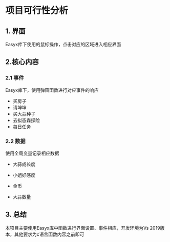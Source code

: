 # 项目可行性分析



## 1. 界面

Easyx库下使用的鼠标操作，点击对应的区域进入相应界面



## 2.核心内容

### 2.1  事件 

Easyx库下，使用弹窗函数进行对应事件的响应

- 买房子
- 请坤坤
- 买大蒜种子
- 去拟态森探险
- 每日任务



### 2.2 数据

使用全局变量记录相应数据

- 大蒜成长度

- 小姐好感度

- 金币

- 大蒜数量

  



## 3. 总结

本项目主要使用Easyx库中函数进行界面设置、事件相应，开发环境为Vs 2019版本，其他要求为c语言函数内容之前即可

